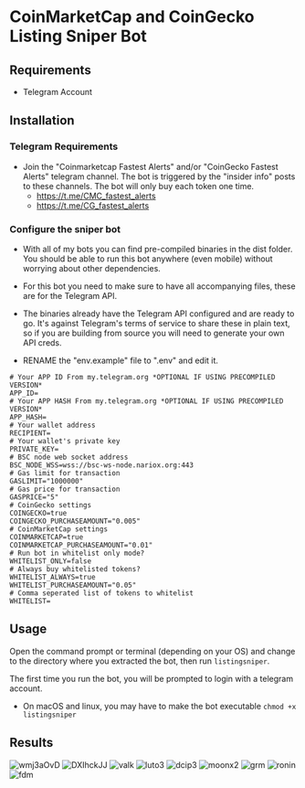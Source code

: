 
# CoinMarketCap and CoinGecko Listing Sniper Bot

## Requirements
* Telegram Account

## Installation

### Telegram Requirements
 * Join the "Coinmarketcap Fastest Alerts" and/or "CoinGecko Fastest Alerts" telegram channel. The bot is triggered by the "insider info" posts to these channels. The bot will only buy each token one time.
    - https://t.me/CMC_fastest_alerts
    - https://t.me/CG_fastest_alerts

### Configure the sniper bot
 - With all of my bots you can find pre-compiled binaries in the dist folder. You should be able to run this bot anywhere (even mobile) without worrying about other dependencies.
 - For this bot you need to make sure to have all accompanying files, these are for the Telegram API.
 - The binaries already have the Telegram API configured and are ready to go. It's against Telegram's terms of service to share these in plain text, so if you are building from source you will need to generate your own API creds.

- RENAME the "env.example" file to ".env" and edit it.
```
# Your APP ID From my.telegram.org *OPTIONAL IF USING PRECOMPILED VERSION*
APP_ID=
# Your APP HASH From my.telegram.org *OPTIONAL IF USING PRECOMPILED VERSION*
APP_HASH=
# Your wallet address
RECIPIENT=
# Your wallet's private key
PRIVATE_KEY=
# BSC node web socket address
BSC_NODE_WSS=wss://bsc-ws-node.nariox.org:443
# Gas limit for transaction
GASLIMIT="1000000"
# Gas price for transaction
GASPRICE="5"
# CoinGecko settings
COINGECKO=true
COINGECKO_PURCHASEAMOUNT="0.005"
# CoinMarketCap settings
COINMARKETCAP=true
COINMARKETCAP_PURCHASEAMOUNT="0.01"
# Run bot in whitelist only mode?
WHITELIST_ONLY=false
# Always buy whitelisted tokens?
WHITELIST_ALWAYS=true
WHITELIST_PURCHASEAMOUNT="0.05"
# Comma seperated list of tokens to whitelist
WHITELIST=
```

## Usage
Open the command prompt or terminal (depending on your OS) and change to the directory where you extracted the bot, then run `listingsniper`. 

The first time you run the bot, you will be prompted to login with a telegram account.

- On macOS and linux, you may have to make the bot executable `chmod +x listingsniper`

## Results

![wmj3aOvD](https://user-images.githubusercontent.com/94490774/145612452-8677f80a-7a64-43a7-bdab-f2963b11e116.png)
![DXIhckJJ](https://user-images.githubusercontent.com/94490774/145612467-cc5a57c2-52ec-42c9-9587-4c57b35f46f6.png)
![valk](https://user-images.githubusercontent.com/94490774/145612475-b4bda5d7-9800-4564-b66d-f9fcdedec0a2.png)
![luto3](https://user-images.githubusercontent.com/94490774/145612481-96621851-0291-4d2c-a233-0540990f8cf9.png)
![dcip3](https://user-images.githubusercontent.com/94490774/145612487-ba2a4eb7-93e4-47f5-bf23-3b1334d1f5e0.png)
![moonx2](https://user-images.githubusercontent.com/94490774/145612499-9e8e70c7-d37a-4e3e-8803-6a12084639ec.png)
![grm](https://user-images.githubusercontent.com/94490774/145612514-d9e2b02d-cc89-463f-a51e-62fce222bfd0.png)
![ronin](https://user-images.githubusercontent.com/94490774/145612522-30083831-ab44-4351-82fe-79eddd2c6f33.png)
![fdm](https://user-images.githubusercontent.com/94490774/145612531-72bbe990-8f45-4a81-8610-672c4e873530.png)
